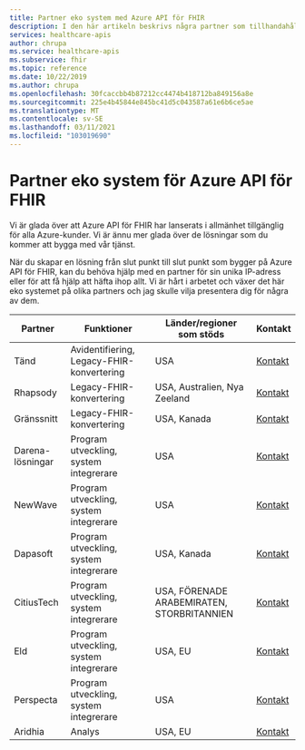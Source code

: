 ```yaml
---
title: Partner eko system med Azure API för FHIR
description: I den här artikeln beskrivs några partner som tillhandahåller unika IP-eller konsult tjänster för att skapa en lösning från slut punkt till slut punkt med Azure API för FHIR
services: healthcare-apis
author: chrupa
ms.service: healthcare-apis
ms.subservice: fhir
ms.topic: reference
ms.date: 10/22/2019
ms.author: chrupa
ms.openlocfilehash: 30fcaccbb4b87212cc4474b418712ba849156a8e
ms.sourcegitcommit: 225e4b45844e845bc41d5c043587a61e6b6ce5ae
ms.translationtype: MT
ms.contentlocale: sv-SE
ms.lasthandoff: 03/11/2021
ms.locfileid: "103019690"
---
```

# <a name="partner-ecosystem-for-azure-api-for-fhir"></a>Partner eko system för Azure API för FHIR
Vi är glada över att Azure API för FHIR har lanserats i allmänhet tillgänglig för alla Azure-kunder. Vi är ännu mer glada över de lösningar som du kommer att bygga med vår tjänst.  

När du skapar en lösning från slut punkt till slut punkt som bygger på Azure API för FHIR, kan du behöva hjälp med en partner för sin unika IP-adress eller för att få hjälp att häfta ihop allt. Vi är hårt i arbetet och växer det här eko systemet på olika partners och jag skulle vilja presentera dig för några av dem.


| Partner          | Funktioner                               | Länder/regioner som stöds         | Kontakt                                                                                                                                |
|------------------|--------------------------------------------|-----------------------------|----------------------------------------------------------------------------------------------------------------------------------------|
| Tänd            | Avidentifiering, Legacy-FHIR-konvertering  | USA                         | [Kontakt](https://asab.squarespace.com/asab-medal/)                                                                                           |
| Rhapsody         | Legacy-FHIR-konvertering                     | USA, Australien, Nya Zeeland | [Kontakt](https://rhapsody.health/contact-us)                                                                                          |
| Gränssnitt    | Legacy-FHIR-konvertering                     | USA, Kanada                 | [Kontakt](https://www.interfaceware.com/contact)                                                                                  |
| Darena-lösningar | Program utveckling, system integrerare | USA                         | [Kontakt](https://www.darenasolutions.com/contact)                                                                                     |
| NewWave          | Program utveckling, system integrerare | USA                         | [Kontakt](https://newwave.io/get-in-touch/)                                                                                            |
| Dapasoft         | Program utveckling, system integrerare | USA, Kanada                 | [Kontakt](https://www.dapasoft.com/contact-us/)                                                                                        |
| CitiusTech       | Program utveckling, system integrerare | USA, FÖRENADE ARABEMIRATEN, STORBRITANNIEN                | [Kontakt](https://azuremarketplace.microsoft.com/marketplace/apps/citiustech.ics?tab=Overview)                                         |
| Eld           | Program utveckling, system integrerare | USA, EU                     | [Kontakt](https://fire.ly/contact/)                                                                                                    |
| Perspecta        | Program utveckling, system integrerare | USA                         | [Kontakt](https://perspecta.com/contact)                                                                                               |
| Aridhia          | Analys                                  | USA, EU                     | [Kontakt](https://azuremarketplace.microsoft.com/marketplace/apps/aridhiainformatics.analytixagility_workspace_123?tab=Overview)       |